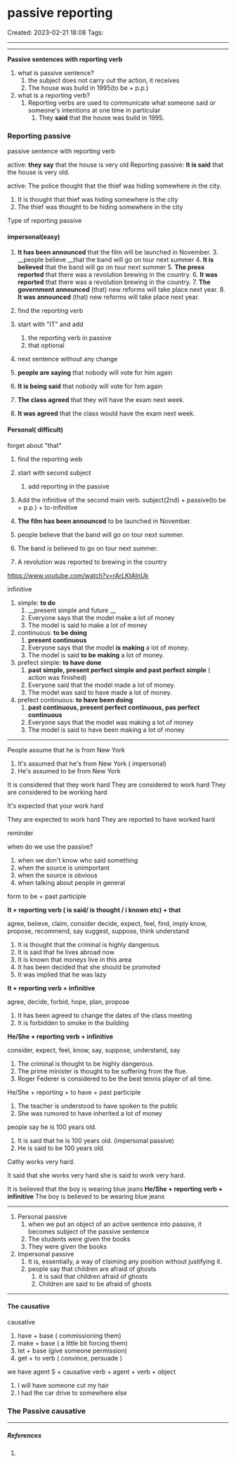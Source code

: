 # passive reporting
Created: 2023-02-21 18:08
Tags: 
____


----
__Passive sentences with reporting verb__

1. what is passive sentence?
	1. the subject does not carry out the action, it receives 
	2. The house was build in 1995(to be + p.p.)
2. what is a reporting verb?
	1. Reporting verbs are used to communicate what someone said or someone's intentions at one time in particular
		1. They __said__ that the house was build in 1995.

### Reporting passive

passive sentence with reporting verb

active: __they say__ that the house is very old
Reporting passive: __It is said__ that the house is very old.

active: The police thought that the thief was hiding somewhere in the city.

1. It is thought that thief was hiding somewhere is the city
2. The thief was thought to be hiding somewhere in the city


Type of reporting passive
#### impersonal(easy)

 1. __It has been announced__ that the film will be launched in November.
	3. __people believe __that the band will go on tour next summer
	4. __It is believed__ that the band will go on tour next summer
	5. __The press reported__ that there was a revolution brewing in the country.
	6. __It was reported__ that there was a revolution brewing in the country.
	7. __The government announced__ (that) new reforms will take place next year.
	8. __It was announced__ (that) new reforms will take place next year.

1. find the reporting verb
2. start with "IT" and add 
	1. the reporting verb in passive
	2. that optional
3. next sentence without any change


1. __people are saying__ that nobody will vote for him again
2. __It is being said__ that nobody will vote for him again

1. __The class agreed__ that they will have the exam next week.
2. __It was agreed__ that the class would have the exam next week.


#### Personal( difficult)

forget about "that"

1. find the reporting web
2. start with second subject
	1. add reporting in the passive
3. Add the infinitive of the second main verb.
subject(2nd) + passive(to be + p.p.) + to-infinitive



4. __The film has been announced__ to be launched in November.
5. people believe that the band will go on tour next summer.
6. The band is believed to go on tour next summer.
7. A revolution was reported to brewing in the country

https://www.youtube.com/watch?v=rArLKtAlnUk

infinitive
1. simple: __to do__
	1. __present simple and future __
	3. Everyone says that the model make a lot of money
	4. The model is said to make a lot of money
2. continuous: __to be doing__
	1. __present continuous__
	2. Everyone says that the model __is making__ a lot of money.
	3. The model is said __to be making__ a lot of money.
3. prefect simple: __to have done__
	1. __past simple, present perfect simple and past perfect simple__ ( action was finished)
	2. Everyone said that the model made a lot of money.
	3. The model was said to have made a lot of money.
4. prefect continuous: __to have been doing__
	1. __past continuous, present perfect continuous, pas perfect continuous__
	2. Everyone says that the model was making a lot of money
	3. The model is said to have been making a lot of money

________


People assume that he is from New York

1. It's assumed that he's from New York ( impersonal)
2. He's assumed to be from New York 


It is considered that they work hard
They are considered to work hard
They are considered to be working hard

It's expected that your work hard

They are expected to work hard
They are reported to have worked hard


reminder

when do we use the passive?
1. when we don't know who said something
2. when the source is unimportant
3. when the source is obvious 
4. when talking about people in general

form 
to be + past participle

__It + reporting verb ( is said/ is thought / i known etc) + that__

agree, believe, claim, consider
decide, expect, feel, find, imply
know, propose, recommend, say suggest, suppose, think
understand

1. It is thought that the criminal is highly dangerous.
2. It is said that he lives abroad now
3. It is known that moneys live in this area
4. It has been decided that she should be promoted
5. It was implied that he was lazy

__It + reporting verb + infinitive__

agree, decide, forbid, hope, plan, propose

1. It has been agreed to change the dates of the class meeting
2.  It is forbidden to smoke in the building


__He/She + reporting verb  + infinitive__

consider, expect, feel, know, say, suppose, understand, say

1. The criminal is thought to be highly dangerous.
2. The prime minister is thought to be suffering from the flue.
3. Roger Federer is considered to be the best tennis player of all time.


He/She + reporting + to have + past participle

1. The teacher is understood to have spoken to the public
2. She was rumored to have inherited a lot of money


people say he is 100 years old.

1. It is said that he is 100 years old. (impersonal passive)
2. He is said to be 100 years old. 

Cathy works very hard.

It said that she works very hard
she is said to work very hard.


It is believed that the boy is wearing blue jeans
__He/She + reporting verb  + infinitive__
The boy is believed to be wearing blue jeans

----

1. Personal passive
	1. when we put an object of an active sentence into passive, it becomes subject of the passive sentence
	2. The students were given the books
	3. They were given the books
2. Impersonal passive
	1. It is, essentially, a way of claiming any position without justifying it.
	2. people say that children are afraid of ghosts
		1. it is said that children afraid of ghosts
		2. Children are said to be afraid of ghosts
______

#### The causative

causative  
1. have + base ( commissioning them)
2. make + base ( a little bit forcing them)
3. let + base (give someone permission)
4. get + to verb ( convince, persuade )

we have agent
S + causative verb + agent + verb + object

1. I will have someone cut my hair
2. I had the car drive to somewhere else


### The Passive causative




_____
##### References
1.

